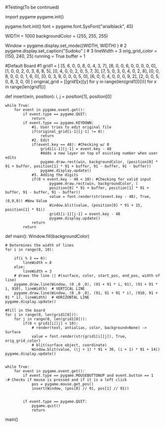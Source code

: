 #Testing(To be continued)

import pygame
pygame.init()

pygame.font.init()
font = pygame.font.SysFont("arialblack", 45)


WIDTH = 1000
backgroundColor = (255, 255, 255)

Window = pygame.display.set_mode((WIDTH, WIDTH)  )  # 2
pygame.display.set_caption("Sudoku"  )  # 3
lineWidth = 3
orig_grid_color = (150, 240, 25)
running = True
buffer = 1

#Default Board #1
grid1 = [
    [5, 6, 0, 0, 8, 0, 4, 3, 7],
    [8, 0, 0, 6, 0, 0, 0, 0, 0],
    [1, 0, 0, 2, 0, 3, 6, 8, 5],
    [0, 4, 0, 0, 2, 0, 5, 7, 3],
    [7, 5, 0, 3, 0, 4, 0, 2, 8],
    [0, 0, 8, 0, 0, 0, 1, 6, 0],
    [0, 0, 3, 9, 0, 0, 0, 5, 0],
    [6, 0, 0, 4, 0, 0, 0, 9, 2],
    [2, 0, 0, 5, 0, 8, 3, 0, 0]
]
original_grid = [[grid1[x][y] for y in range(len(grid1[0]))] for x in range(len(grid1))]


def insert(win, position):
    i, j = position[1], position[0]

    while True:
        for event in pygame.event.get():
            if event.type == pygame.QUIT:
                return
            if event.type == pygame.KEYDOWN:
                #1. User tries to edit original file
                if(original_grid[i-1][j-1] != 0):
                    return
                #2. Edit
                if(event.key == 48): #Checking w/ 0
                    grid1[i-1][j-1] = event.key - 48
                    #Adds a new layer on top of existing number when user edits
                    pygame.draw.rect(win, backgroundColor, (position[0] * 91 + buffer, position[1] * 91 + buffer, 91 - buffer, 91 - buffer))
                    pygame.display.update()
                #3. Adding the digits
                if(0 < event.key - 48 < 10): #Checking for valid input
                        pygame.draw.rect(win, backgroundColor, (
                        position[0] * 91 + buffer, position[1] * 91 + buffer, 91 - buffer, 91 - buffer))
                        value = font.render(str(event.key - 48), True, (0,0,0)) #New Value
                        Window.blit(value, (position[0] * 91 + 15, position[1] * 91))
                        grid1[i-1][j-1] = event.key - 48
                        pygame.display.update()
                return
            return






def main():
    Window.fill(backgroundColor)

    # Determines the width of lines
    for i in range(0, 10):

        if(i % 3 == 0):
            lineWidth = 8
        else:
            lineWidth = 3
        # draws the line || #(surface, color, start_pos, end_pos, width of line)
        pygame.draw.line(Window, (0 ,0 ,0), (91 + 91 * i, 91), (91 + 91 * i, 910), lineWidth)  # VERTICAL LINE
        pygame.draw.line(Window, (0 ,0 ,0), (91, 91 + 91 * i), (910, 91 + 91 * i), lineWidth)  # HORIZONTAL LINE
    pygame.display.update()

    #Fill in the board
    for i in range(0, len(grid1[0])):
        for j in range(0, len(grid1[0])):
            if(0 < grid1[i][j] < 10):
                # render(text, antialias, color, background=None) -> Surface
                value = font.render(str(grid1[i][j]), True, orig_grid_color)
                # blit(surface object, coordinate)
                Window.blit(value, ((j + 1) * 91 + 30, (i + 1) * 91 + 14))
    pygame.display.update()


    while True:
        for event in pygame.event.get():
            if event.type == pygame.MOUSEBUTTONUP and event.button == 1  :# Checks if mouse is pressed and if it is a left click
                pos = pygame.mouse.get_pos()
                insert(Window, (pos[0] // 91, pos[1] // 91))


            if event.type == pygame.QUIT:
                pygame.quit()
                return

main()
